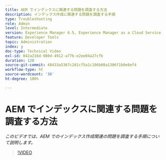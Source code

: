 ```yaml
---
title: AEM でインデックスに関連する問題を調査する方法
description: インデックス作成に関連する問題を調査する手順
type: Troubleshooting
role: Admin
level: Intermediate
version: Experience Manager 6.5, Experience Manager as a Cloud Service
feature: Developer Tools
topic: Administration
index: y
doc-type: Technical Video
exl-id: 042a216d-980d-4912-a77b-e2ee04a27cfb
duration: 120
source-git-commit: 48433a5367c281cf5a1c106b08a1306f1b0e8ef4
workflow-type: ht
source-wordcount: '36'
ht-degree: 100%

---
```


# AEM でインデックスに関連する問題を調査する方法

*このビデオでは、AEM でのインデックス作成関連の問題を調査する手順について説明します。*

>[!VIDEO](https://video.tv.adobe.com/v/335465?quality=12&learn=on)
